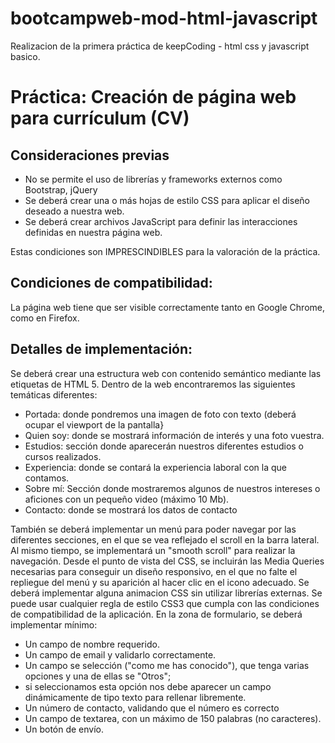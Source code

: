 # bootcampweb-mod-html-javascript

Realizacion de la primera práctica de keepCoding - html css y javascript basico.

# Práctica: Creación de página web para currículum (CV)
## Consideraciones previas

- No se permite el uso de librerías y frameworks externos como Bootstrap, jQuery
- Se deberá crear una o más hojas de estilo CSS para aplicar el diseño deseado a nuestra web.
- Se deberá crear archivos JavaScript para definir las interacciones definidas en nuestra página web.

Estas condiciones son IMPRESCINDIBLES para la valoración de la práctica.

## Condiciones de compatibilidad:

La página web tiene que ser visible correctamente tanto en Google Chrome, como en Firefox.

## Detalles de implementación:

Se deberá crear una estructura web con contenido semántico mediante las etiquetas de HTML 5.
Dentro de la web encontraremos las siguientes temáticas diferentes:

- Portada: donde pondremos una imagen de foto con texto (deberá ocupar el viewport de la pantalla}
- Quien soy: donde se mostrará información de interés y una foto vuestra.
- Estudios: sección donde aparecerán nuestros diferentes estudios o cursos realizados.
- Experiencia: donde se contará la experiencia laboral con la que contamos.
- Sobre mí: Sección donde mostraremos algunos de nuestros intereses o aficiones con un pequeño video (máximo 10 Mb).
- Contacto: donde se mostrará los datos de contacto

También se deberá implementar un menú para poder navegar por las diferentes secciones, en el que se vea reflejado el scroll  en la barra lateral.
Al mismo tiempo, se implementará un "smooth scroll" para realizar la navegación.
Desde el punto de vista del CSS, se incluirán las Media Queries necesarias para conseguir un diseño responsivo, en el que no falte el repliegue del menú y su aparición al hacer clic en el icono adecuado. Se deberá implementar alguna animacion CSS sin utilizar librerías externas.
Se puede usar cualquier regla de estilo CSS3 que cumpla con las condiciones de compatibilidad de la aplicación.
En la zona de formulario, se deberá implementar mínimo:

- Un campo de nombre requerido.
- Un campo de email y validarlo correctamente.
- Un campo se selección ("como me has conocido"), que tenga varias opciones y una de ellas se "Otros";
- si seleccionamos esta opción nos debe aparecer un campo dinámicamente de tipo texto para rellenar libremente.
- Un número de contacto, validando que el número es correcto
- Un campo de textarea, con un máximo de 150 palabras (no caracteres).
- Un botón de envío.
